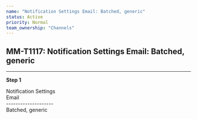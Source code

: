 ```yaml
---
name: "Notification Settings Email: Batched, generic"
status: Active
priority: Normal
team_ownership: "Channels"
---
```


## MM-T1117: Notification Settings Email: Batched, generic

---

**Step 1**

Notification Settings\
Email\
\--------------------\
Batched, generic
